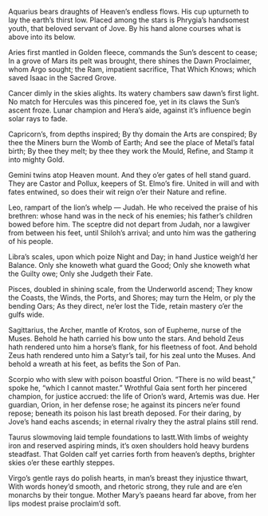 

Aquarius bears draughts of Heaven’s endless flows. His cup upturneth to lay the earth’s thirst low. Placed among the stars is Phrygia’s handsomest youth, that beloved servant of Jove. By his hand alone courses what is above into its below.

Aries first mantled in Golden fleece, commands the Sun’s descent to cease; In a grove of Mars its pelt was brought, there shines the Dawn Proclaimer, whom Argo sought; the Ram, impatient sacrifice, That Which Knows; which saved Isaac in the Sacred Grove.

Cancer dimly in the skies alights. Its watery chambers saw dawn’s first light. No match for Hercules was this pincered foe, yet in its claws the Sun’s ascent froze. Lunar champion and Hera’s aide, against it’s influence begin solar rays to fade.

Capricorn’s, from depths inspired; By thy domain the Arts are conspired; By thee the Miners burn the Womb of Earth; And see the place of Metal’s fatal birth; By thee they melt; by thee they work the Mould, Refine, and Stamp it into mighty Gold.

Gemini twins atop Heaven mount. And they o’er gates of hell stand guard. They are Castor and Pollux, keepers of St. Elmo’s fire. United in will and with fates entwined, so does their wit reign o’er their Nature and refine.

Leo, rampart of the lion’s whelp — Judah. He who received the praise of his brethren: whose hand was in the neck of his enemies; his father’s children bowed before him. The sceptre did not depart from Judah, nor a lawgiver from between his feet, until Shiloh’s arrival; and unto him was the gathering of his people.

Libra’s scales, upon which poize Night and Day; in hand Justice weigh’d her Balance. Only she knoweth what guard the Good; Only she knoweth what the Guilty owe; Only she Judgeth their Fate.

Pisces, doubled in shining scale, from the Underworld ascend; They know the Coasts, the Winds, the Ports, and Shores; may turn the Helm, or ply the bending Oars; As they direct, ne’er lost the Tide, retain mastery o’er the gulfs wide.

Sagittarius, the Archer, mantle of Krotos, son of Eupheme, nurse of the Muses. Behold he hath carried his bow unto the stars. And behold Zeus hath rendered unto him a horse’s flank, for his fleetness of foot. And behold Zeus hath rendered unto him a Satyr’s tail, for his zeal unto the Muses. And behold a wreath at his feet, as befits the Son of Pan.

Scorpio who with slew with poison boastful Orion. “There is no wild beast,” spoke he, “which I cannot master.” Wrothful Gaia sent forth her pincered champion, for justice accrued: the life of Orion’s ward, Artemis was due. Her guardian, Orion, in her defense rose; he against its pincers ne’er found repose; beneath its poison his last breath deposed. For their daring, by Jove’s hand eachs ascends; in eternal rivalry they the astral plains still rend.

Taurus slowmoving laid temple foundations to lastt.With limbs of weighty iron and reserved aspiring minds, it’s oxen shoulders hold heavy burdens steadfast. That Golden calf yet carries forth from heaven’s depths, brighter skies o’er these earthly steppes.

Virgo’s gentle rays do polish hearts, in man’s breast they injustice thwart, With words honey’d smooth, and rhetoric strong, they rule and are e’en monarchs by their tongue. Mother Mary’s paeans heard far above, from her lips modest praise proclaim’d soft.
